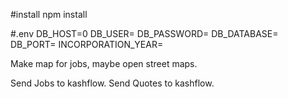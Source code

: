 #install
npm install

#.env
DB_HOST=0
DB_USER=
DB_PASSWORD=
DB_DATABASE=
DB_PORT=
INCORPORATION_YEAR=


Make map for jobs, maybe open street maps.

Send Jobs to kashflow.
Send Quotes to kashflow.